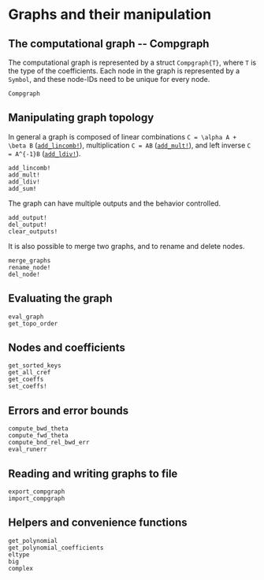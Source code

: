 
# Graphs and their manipulation


## The computational graph -- Compgraph

The computational graph is represented by a struct `Compgraph{T}`, where `T` is the type of the coefficients.
Each node in the graph is represented by a `Symbol`, and these node-IDs need to be unique for every node.

```@docs
Compgraph
```


## Manipulating graph topology
In general a graph is composed of linear combinations ``C = \alpha A + \beta B`` ([`add_lincomb!`](@ref)), multiplication ``C = AB`` ([`add_mult!`](@ref)), and left inverse ``C = A^{-1}B``  ([`add_ldiv!`](@ref)).
```@docs
add_lincomb!
add_mult!
add_ldiv!
add_sum!
```

The graph can have multiple outputs and the behavior controlled.
```@docs
add_output!
del_output!
clear_outputs!
```

It is also possible to merge two graphs, and to rename and delete nodes.
```@docs
merge_graphs
rename_node!
del_node!
```


## Evaluating the graph
```@docs
eval_graph
get_topo_order
```


## Nodes and coefficients
```@docs
get_sorted_keys
get_all_cref
get_coeffs
set_coeffs!
```


## Errors and error bounds
```@docs
compute_bwd_theta
compute_fwd_theta
compute_bnd_rel_bwd_err
eval_runerr
```


## Reading and writing graphs to file
```@docs
export_compgraph
import_compgraph
```


## Helpers and convenience functions
```@docs
get_polynomial
get_polynomial_coefficients
eltype
big
complex
```
